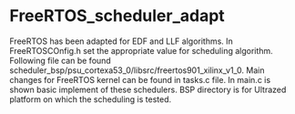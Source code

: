 # FreeRTOS_scheduler_adapt
FreeRTOS has been adapted for EDF and LLF algorithms. In FreeRTOSCOnfig.h set the appropriate value for scheduling algorithm. Following file can be found scheduler_bsp/psu_cortexa53_0/libsrc/freertos901_xilinx_v1_0. Main changes for FreeRTOS kernel can be found in tasks.c file. In main.c is shown basic implement of these schedulers. BSP directory is for Ultrazed platform on which the scheduling is tested. 
